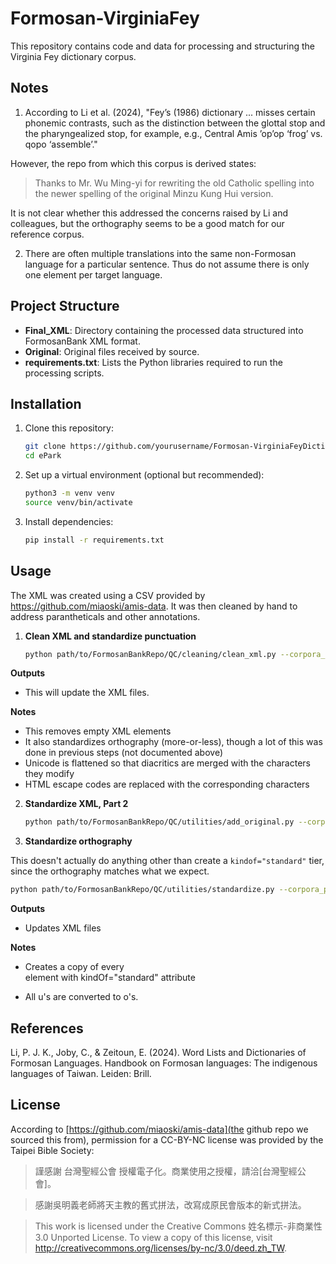 # Formosan-VirginiaFey

This repository contains code and data for processing and structuring the Virginia Fey dictionary corpus.

## Notes

1. According to Li et al. (2024), "Fey’s (1986) dictionary ... misses certain phonemic contrasts, such as the distinction between the glottal stop and the pharyngealized stop, for example, e.g., Central Amis ’op’op ‘frog’ vs. qopo ‘assemble’."

However, the repo from which this corpus is derived states:

> Thanks to Mr. Wu Ming-yi for rewriting the old Catholic spelling into the newer spelling of the original Minzu Kung Hui version.

It is not clear whether this addressed the concerns raised by Li and colleagues, but the orthography seems to be a good match for our reference corpus. 

2. There are often multiple translations into the same non-Formosan language for a particular sentence. Thus do not assume there is only one <TRANSL> element per target language.

## Project Structure

- **Final_XML**: Directory containing the processed data structured into FormosanBank XML format.
- **Original**: Original files received by source.
- **requirements.txt**: Lists the Python libraries required to run the processing scripts.

## Installation

1. Clone this repository:
   ```bash
   git clone https://github.com/yourusername/Formosan-VirginiaFeyDictionary.git
   cd ePark
   ```

2. Set up a virtual environment (optional but recommended):
   ```bash
   python3 -m venv venv
   source venv/bin/activate
   ```

3. Install dependencies:
   ```bash
   pip install -r requirements.txt
   ```

## Usage

The XML was created using a CSV provided by https://github.com/miaoski/amis-data. It was then cleaned by hand to address parantheticals and other annotations.

1. **Clean XML and standardize punctuation**


   ```bash
   python path/to/FormosanBankRepo/QC/cleaning/clean_xml.py --corpora_path path/to/repo/Final_XML
   ```

**Outputs**
   - This will update the XML files.

**Notes**
   - This removes empty XML elements
   - It also standardizes orthography (more-or-less), though a lot of this was done in previous steps (not documented above)
   - Unicode is flattened so that diacritics are merged with the characters they modify
   - HTML escape codes are replaced with the corresponding characters

2. **Standardize XML, Part 2**

   ```bash
   python path/to/FormosanBankRepo/QC/utilities/add_original.py --corpora_path path/to/repo/Final_XML
   ```

3. **Standardize orthography**

This doesn't actually do anything other than create a `kindof="standard"` tier, since the orthography matches what we expect.


   ```bash
   python path/to/FormosanBankRepo/QC/utilities/standardize.py --corpora_path path/to/repo/Final_XML
   ```

**Outputs**
   - Updates XML files

**Notes**
   - Creates a copy of every <FORM> element with kindOf="standard" attribute
   - All u's are converted to o's.


## References

Li, P. J. K., Joby, C., & Zeitoun, E. (2024). Word Lists and Dictionaries of Formosan Languages. Handbook on Formosan languages: The indigenous languages of Taiwan. Leiden: Brill.

## License

According to [https://github.com/miaoski/amis-data](the github repo we sourced this from), permission for a CC-BY-NC license was provided by the Taipei Bible Society:

>謹感謝 台灣聖經公會 授權電子化。商業使用之授權，請洽[台灣聖經公會]。

>感謝吳明義老師將天主教的舊式拼法，改寫成原民會版本的新式拼法。

>This work is licensed under the Creative Commons 姓名標示-非商業性 3.0 Unported License. To view a copy of this license, visit http://creativecommons.org/licenses/by-nc/3.0/deed.zh_TW.